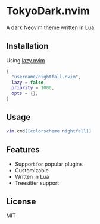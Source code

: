 # TokyoDark.nvim

A dark Neovim theme written in Lua

## Installation

Using [lazy.nvim](https://github.com/folke/lazy.nvim)

```lua
{
  "username/nightfall.nvim",
  lazy = false,
  priority = 1000,
  opts = {},
}
```

## Usage

```lua
vim.cmd[[colorscheme nightfall]]
```

## Features

- Support for popular plugins
- Customizable
- Written in Lua
- Treesitter support

## License

MIT
